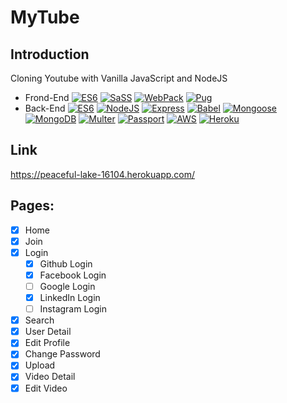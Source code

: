 # MyTube

## Introduction

Cloning Youtube with Vanilla JavaScript and NodeJS

- Frond-End [![ES6](https://img.shields.io/badge/Javascript-ES6-green.svg)](https://shields.io/) [![SaSS](https://img.shields.io/badge/SaSS-7.1.0-green.svg)](https://shields.io/) [![WebPack](https://img.shields.io/badge/WebPack-4.35.0-green.svg)](https://shields.io/) [![Pug](https://img.shields.io/badge/Pug-2.0.3-green.svg)](https://shields.io/)
- Back-End [![ES6](https://img.shields.io/badge/Javascript-ES6-green.svg)](https://shields.io/) [![NodeJS](https://img.shields.io/badge/NodeJS-10.15.3-green.svg)](https://shields.io/) [![Express](https://img.shields.io/badge/Express-4.17.1-green.svg)](https://shields.io/) [![Babel](https://img.shields.io/badge/Babel-7.4.5-green.svg)](https://shields.io/) [![Mongoose](https://img.shields.io/badge/Mongoose-5.5.14-green.svg)](https://shields.io/) [![MongoDB](https://img.shields.io/badge/MongoDB-Atlas-green.svg)](https://shields.io/) [![Multer](https://img.shields.io/badge/Multer-1.4.1-green.svg)](https://shields.io/) [![Passport](https://img.shields.io/badge/Passport-0.4.0-green.svg)](https://shields.io/) [![AWS](https://img.shields.io/badge/AWS-S3-green.svg)](https://shields.io/) [![Heroku](https://img.shields.io/badge/Server-Heroku-green.svg)](https://shields.io/)

## Link

https://peaceful-lake-16104.herokuapp.com/

## Pages:

- [x] Home
- [x] Join
- [x] Login
  - [x] Github Login
  - [x] Facebook Login
  - [ ] Google Login
  - [x] LinkedIn Login
  - [ ] Instagram Login
- [x] Search
- [x] User Detail
- [x] Edit Profile
- [x] Change Password
- [x] Upload
- [x] Video Detail
- [x] Edit Video
